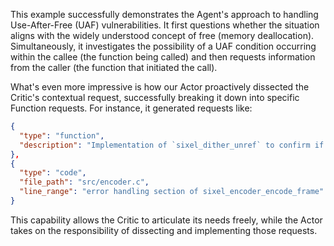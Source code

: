 This example successfully demonstrates the Agent's approach to handling Use-After-Free (UAF) vulnerabilities. 
It first questions whether the situation aligns with the widely understood concept of free (memory deallocation). 
Simultaneously, it investigates the possibility of a UAF condition occurring within the callee (the function being called) and then requests information from the caller (the function that initiated the call).

What's even more impressive is how our Actor proactively dissected the Critic's contextual request, successfully breaking it down into specific Function requests. For instance, it generated requests like:

```json
{
  "type": "function",
  "description": "Implementation of `sixel_dither_unref` to confirm if it frees memory."
},
{
  "type": "code",
  "file_path": "src/encoder.c",
  "line_range": "error handling section of sixel_encoder_encode_frame"
}
```

This capability allows the Critic to articulate its needs freely, while the Actor takes on the responsibility of dissecting and implementing those requests.
